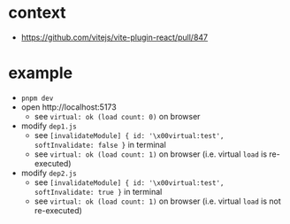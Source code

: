 # context 

- https://github.com/vitejs/vite-plugin-react/pull/847

# example

- `pnpm dev` 
- open http://localhost:5173
  - see `virtual: ok (load count: 0)` on browser
- modify `dep1.js`
  - see `[invalidateModule] { id: '\x00virtual:test', softInvalidate: false }` in terminal
  - see `virtual: ok (load count: 1)` on browser (i.e. virtual `load` is re-executed)
- modify `dep2.js`
  - see `[invalidateModule] { id: '\x00virtual:test', softInvalidate: true }` in terminal
  - see `virtual: ok (load count: 1)` on browser (i.e. virtual `load` is not re-executed)
